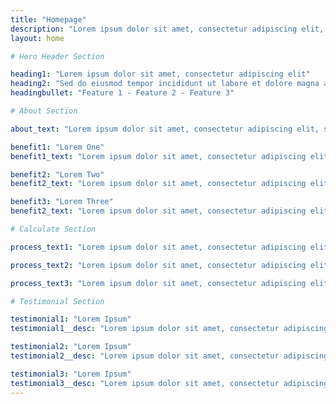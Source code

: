 ```yaml
---
title: "Homepage"
description: "Lorem ipsum dolor sit amet, consectetur adipiscing elit, sed do eiusmod tempor incididunt ut labore et dolore magna aliqua."
layout: home

# Hero Header Section

heading1: "Lorem ipsum dolor sit amet, consectetur adipiscing elit"
heading2: "Sed do eiusmod tempor incididunt ut labore et dolore magna aliqua."
headingbullet: "Feature 1 - Feature 2 - Feature 3"

# About Section

about_text: "Lorem ipsum dolor sit amet, consectetur adipiscing elit, sed do eiusmod tempor incididunt ut labore et dolore magna aliqua. Ut enim ad minim veniam, quis nostrud exercitation ullamco laboris nisi ut aliquip ex ea commodo consequat. Duis aute irure dolor in reprehenderit in voluptate velit esse cillum dolore eu fugiat nulla pariatur. Excepteur sint occaecat cupidatat non proident, sunt in culpa qui officia deserunt mollit anim id est laborum."

benefit1: "Lorem One"
benefit1_text: "Lorem ipsum dolor sit amet, consectetur adipiscing elit, sed do eiusmod tempor incididunt ut labore et dolore magna aliqua."

benefit2: "Lorem Two"
benefit2_text: "Lorem ipsum dolor sit amet, consectetur adipiscing elit, sed do eiusmod tempor incididunt ut labore et dolore magna aliqua."

benefit3: "Lorem Three"
benefit2_text: "Lorem ipsum dolor sit amet, consectetur adipiscing elit, sed do eiusmod tempor incididunt ut labore et dolore magna aliqua."

# Calculate Section

process_text1: "Lorem ipsum dolor sit amet, consectetur adipiscing elit, sed do eiusmod tempor incididunt ut labore et dolore magna aliqua. Ut enim ad minim veniam, quis nostrud exercitation ullamco laboris nisi ut aliquip ex ea commodo consequat. Duis aute irure dolor in reprehenderit in voluptate velit esse cillum dolore eu fugiat nulla pariatur."

process_text2: "Lorem ipsum dolor sit amet, consectetur adipiscing elit, sed do eiusmod tempor incididunt ut labore et dolore magna aliqua. Ut enim ad minim veniam, quis nostrud exercitation ullamco laboris nisi ut aliquip ex ea commodo consequat. Duis aute irure dolor in reprehenderit in voluptate velit esse cillum dolore eu fugiat nulla pariatur."

process_text3: "Lorem ipsum dolor sit amet, consectetur adipiscing elit, sed do eiusmod tempor incididunt ut labore et dolore magna aliqua. Ut enim ad minim veniam, quis nostrud exercitation ullamco laboris nisi ut aliquip ex ea commodo consequat. Duis aute irure dolor in reprehenderit in voluptate velit esse cillum dolore eu fugiat nulla pariatur."

# Testimonial Section

testimonial1: "Lorem Ipsum"
testimonial1__desc: "Lorem ipsum dolor sit amet, consectetur adipiscing elit, sed do eiusmod tempor incididunt ut labore et dolore magna aliqua. "

testimonial2: "Lorem Ipsum"
testimonial2__desc: "Lorem ipsum dolor sit amet, consectetur adipiscing elit, sed do eiusmod tempor incididunt ut labore et dolore magna aliqua. "

testimonial3: "Lorem Ipsum"
testimonial3__desc: "Lorem ipsum dolor sit amet, consectetur adipiscing elit, sed do eiusmod tempor incididunt ut labore et dolore magna aliqua. "
---
```

